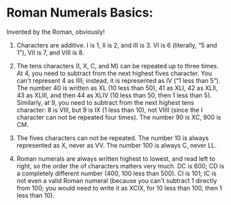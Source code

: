# Roman Numerals Basics:

Invented by the Roman, obviously!


1) Characters are additive. I is 1, II is 2, and III is 3. VI is 6 (literally, “5 and 1”), VII is 7, and VIII is 8.

2) The tens characters (I, X, C, and M) can be repeated up to three times. At 4, you need to subtract from the next highest fives character. You can't represent 4 as IIII; instead, it is represented as IV (“1 less than 5”). The number 40 is written as XL (10 less than 50), 41 as XLI, 42 as XLII, 43 as XLIII, and then 44 as XLIV (10 less than 50, then 1 less than 5).
Similarly, at 9, you need to subtract from the next highest tens character: 8 is VIII, but 9 is IX (1 less than 10), not VIIII (since the I character can not be repeated four times). The number 90 is XC, 900 is CM.

3) The fives characters can not be repeated. The number 10 is always represented as X, never as VV. The number 100 is always C, never LL.

4) Roman numerals are always written highest to lowest, and read left to right, so the order the of characters matters very much. DC is 600; CD is a completely different number (400, 100 less than 500). CI is 101; IC is not even a valid Roman numeral (because you can't subtract 1 directly from 100; you would need to write it as XCIX, for 10 less than 100, then 1 less than 10).

